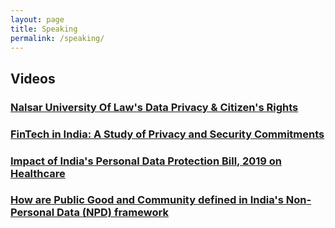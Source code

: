 ```yaml
---
layout: page
title: Speaking
permalink: /speaking/
---
```


## Videos

### [Nalsar University Of Law's Data Privacy & Citizen's Rights](https://www.youtube.com/watch?v=fkBoJJHQ_Lc&ab_channel=NALSARUniversityofLaw)

### [FinTech in India: A Study of Privacy and Security Commitments](https://www.youtube.com/watch?v=8U0kb4u3px8&ab_channel=CentreforInternetandSociety)

### [Impact of India's Personal Data Protection Bill, 2019 on Healthcare](https://www.youtube.com/watch?v=72zYJcA7Fxs&ab_channel=MediaNama)

### [How are Public Good and Community defined in India's Non-Personal Data (NPD) framework](https://www.youtube.com/watch?v=p1mrGRigPwo)
